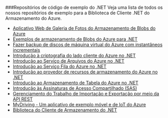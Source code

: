 ###<a name="net-sample-code-repositories"></a>Repositórios de código de exemplo do .NET
Veja uma lista de todos os nossos repositórios de exemplo para a Biblioteca de Cliente .NET do Armazenamento do Azure.

* [Aplicativo Web de Galeria de Fotos do Armazenamento de Blobs do Azure](https://azure.microsoft.com/en-us/resources/samples/storage-blobs-dotnet-webapp/)
* [Exemplos de armazenamento de Blobs do Azure para .NET](https://azure.microsoft.com/en-us/resources/samples/storage-blob-dotnet-getting-started/)
* [Fazer backup de discos de máquina virtual do Azure com instantâneos incrementais](https://azure.microsoft.com/en-us/resources/samples/storage-blob-dotnet-back-up-with-incremental-snapshots/)
* [Introdução à criptografia do lado cliente do Azure no .NET](https://azure.microsoft.com/en-us/resources/samples/storage-dotnet-client-side-encryption/)
* [Introdução ao Serviço de Arquivos do Azure no .NET](https://azure.microsoft.com/en-us/resources/samples/storage-file-dotnet-getting-started/)
* [Introdução ao Serviço Fila do Azure no .NET](https://azure.microsoft.com/en-us/resources/samples/storage-queue-dotnet-getting-started/)
* [Introdução ao provedor de recursos de armazenamento do Azure no .NET](https://azure.microsoft.com/en-us/resources/samples/storage-dotnet-resource-provider-getting-started/)
* [Introdução ao Armazenamento de Tabela do Azure no .NET](https://azure.microsoft.com/en-us/resources/samples/storage-table-dotnet-getting-started/)
* [Introdução às Assinaturas de Acesso Compartilhado (SAS)](https://azure.microsoft.com/en-us/resources/samples/storage-dotnet-sas-getting-started/)
* [Gerenciamento do Trabalho de Importação e Exportação por meio da API REST](https://azure.microsoft.com/en-us/resources/samples/storage-dotnet-import-export-job-management/)
* [MyDriving - Um aplicativo de exemplo móvel e de IoT do Azure](https://azure.microsoft.com/en-us/resources/samples/mydriving/)
* [Biblioteca do Cliente de Armazenamento do .NET](https://github.com/Azure/azure-storage-net/tree/master/Samples/GettingStarted)

<!--HONumber=Jan17_HO2-->


